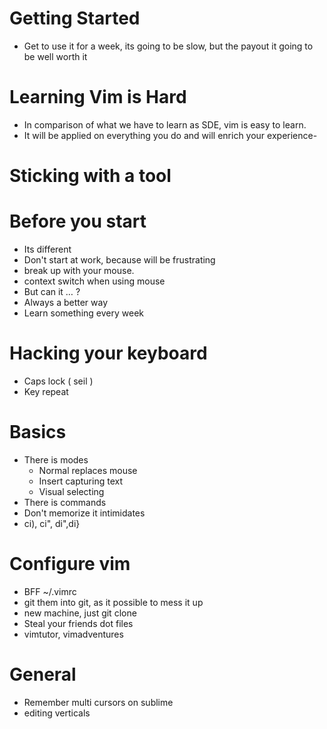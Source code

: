 # Getting Started
- Get to use it for a week, its going to be slow, but the payout it going to be well worth
  it

# Learning Vim is Hard
- In comparison of what we have to learn as SDE, vim is easy to learn.
- It will be applied on everything you do and will enrich your experience-

# Sticking with a tool

# Before you start
- Its different
- Don't start at work, because will be frustrating
- break up with your mouse.
- context switch when using mouse
- But can it … ?
- Always a better way
- Learn something every week

# Hacking your keyboard
- Caps lock ( seil )
- Key repeat

# Basics
- There is modes
  * Normal replaces mouse
  * Insert capturing text
  * Visual selecting
- There is commands
- Don't memorize it intimidates
- ci), ci", di",di}

# Configure vim
- BFF ~/.vimrc
- git them into git, as it possible to mess it up
- new machine, just git clone
- Steal your friends dot files
- vimtutor, vimadventures

# General
- Remember multi cursors on sublime
- editing verticals

